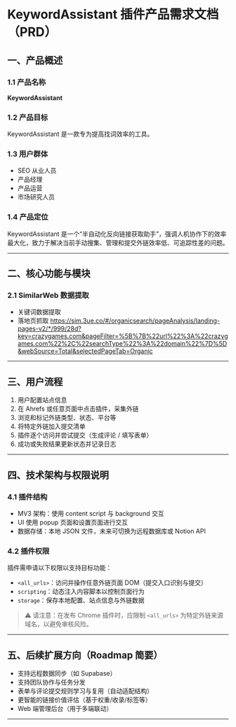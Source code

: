 # KeywordAssistant 插件产品需求文档（PRD）

## 一、产品概述

### 1.1 产品名称

**KeywordAssistant**

### 1.2 产品目标

KeywordAssistant 是一款专为提高找词效率的工具。

### 1.3 用户群体

* SEO 从业人员
* 产品经理
* 产品运营
* 市场研究人员

### 1.4 产品定位

KeywordAssistant 是一个“半自动化反向链接获取助手”，强调人机协作下的效率最大化，致力于解决当前手动搜集、管理和提交外链效率低、可追踪性差的问题。

---

## 二、核心功能与模块

### 2.1 SimilarWeb 数据提取

- 关键词数据提取
- 落地页抓取
https://sim.3ue.co/#/organicsearch/pageAnalysis/landing-pages-v2/*/999/28d?key=crazygames.com&pageFilter=%5B%7B%22url%22%3A%22crazygames.com%22%2C%22searchType%22%3A%22domain%22%7D%5D&webSource=Total&selectedPageTab=Organic

---

## 三、用户流程

1. 用户配置站点信息
2. 在 Ahrefs 或任意页面中点击插件，采集外链
3. 浏览和标记外链类型、状态、平台等
4. 将特定外链加入提交清单
5. 插件逐个访问并尝试提交（生成评论 / 填写表单）
6. 成功或失败结果更新状态并记录日志

---

## 四、技术架构与权限说明

### 4.1 插件结构

* MV3 架构：使用 content script 与 background 交互
* UI 使用 popup 页面和设置页面进行交互
* 数据存储：本地 JSON 文件，未来可切换为远程数据库或 Notion API

### 4.2 插件权限

插件需申请以下权限以支持目标功能：

* `<all_urls>`：访问并操作任意外链页面 DOM（提交入口识别与提交）
* `scripting`：动态注入内容脚本以控制页面行为
* `storage`：保存本地配置、站点信息与外链数据

> ⚠️ 请注意：在发布 Chrome 插件时，应限制 `<all_urls>` 为特定外链来源域名，以避免审核风险。

---

## 五、后续扩展方向（Roadmap 简要）

* 支持远程数据同步（如 Supabase）
* 支持团队协作与任务分发
* 表单与评论提交规则学习与复用（自动适配结构）
* 更智能的链接价值评估（基于权重/收录/标签等）
* Web 端管理后台（用于多端联动）

---

